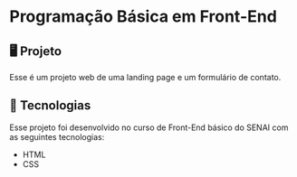 # Programação Básica em Front-End

## 🖥️ Projeto

Esse é um projeto web de uma landing page e um formulário de contato.

## 🚀 Tecnologias

Esse projeto foi desenvolvido no curso de Front-End básico do SENAI com as seguintes tecnologias:

- HTML
- CSS

